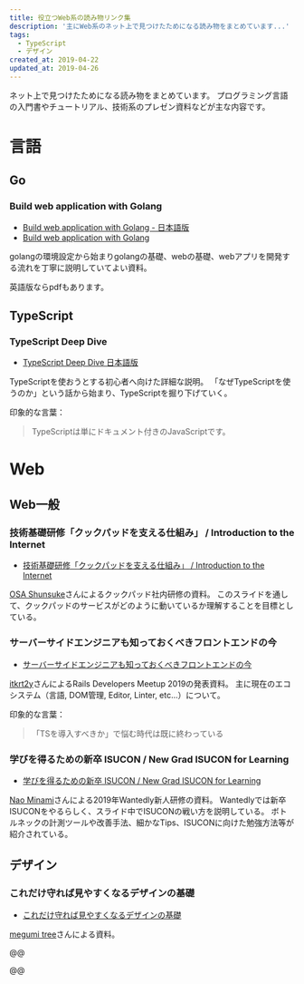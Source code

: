 ```yaml
---
title: 役立つWeb系の読み物リンク集
description: '主にWeb系のネット上で見つけたためになる読み物をまとめています...'
tags:
  - TypeScript
  - デザイン
created_at: 2019-04-22
updated_at: 2019-04-26
---
```


ネット上で見つけたためになる読み物をまとめています。
プログラミング言語の入門書やチュートリアル、技術系のプレゼン資料などが主な内容です。


# 言語

## Go
### Build web application with Golang
- [Build web application with Golang - 日本語版](https://astaxie.gitbooks.io/build-web-application-with-golang/ja/)
- [Build web application with Golang](https://www.programmer-books.com/wp-content/uploads/2018/08/build-web-application-with-golang-en.pdf)

golangの環境設定から始まりgolangの基礎、webの基礎、webアプリを開発する流れを丁寧に説明していてよい資料。

英語版ならpdfもあります。


## TypeScript
### TypeScript Deep Dive

- [TypeScript Deep Dive 日本語版](https://typescript-jp.gitbook.io/deep-dive/)

TypeScriptを使おうとする初心者へ向けた詳細な説明。
「なぜTypeScriptを使うのか」という話から始まり、TypeScriptを掘り下げていく。

印象的な言葉：

> TypeScriptは単にドキュメント付きのJavaScriptです。


# Web
## Web一般
### 技術基礎研修「クックパッドを支える仕組み」 / Introduction to the Internet

- [技術基礎研修「クックパッドを支える仕組み」 / Introduction to the Internet](https://speakerdeck.com/osa/introduction-to-the-internet)

[OSA Shunsuke](https://speakerdeck.com/osa)さんによるクックパッド社内研修の資料。
このスライドを通して、クックパッドのサービスがどのように動いているか理解することを目標としている。



### サーバーサイドエンジニアも知っておくべきフロントエンドの今

- [サーバーサイドエンジニアも知っておくべきフロントエンドの今](https://speakerdeck.com/itkrt2y/sabasaidoenziniamozhi-tuteokubekihurontoendofalsejin)

[itkrt2y](https://speakerdeck.com/itkrt2y)さんによるRails Developers Meetup 2019の発表資料。
主に現在のエコシステム（言語, DOM管理, Editor, Linter, etc...）について。

印象的な言葉：

> 「TSを導入すべきか」で悩む時代は既に終わっている

### 学びを得るための新卒 ISUCON / New Grad ISUCON for Learning
- [学びを得るための新卒 ISUCON / New Grad ISUCON for Learning](https://speakerdeck.com/south37/new-grad-isucon-for-learning)

[Nao Minami](https://speakerdeck.com/south37)さんによる2019年Wantedly新人研修の資料。
Wantedlyでは新卒ISUCONをやるらしく、スライド中でISUCONの戦い方を説明している。
ボトルネックの計測ツールや改善手法、細かなTips、ISUCONに向けた勉強方法等が紹介されている。


## デザイン
### これだけ守れば見やすくなるデザインの基礎

- [これだけ守れば見やすくなるデザインの基礎](https://speakerdeck.com/kinakobooster/koredakeshou-rebajian-yasukunarudezainfalseji-chu)

[megumi tree](https://speakerdeck.com/kinakobooster)さんによる資料。

@@
<script async class="speakerdeck-embed" data-id="c730edb9070f474caf0f08ca47e15f96" data-ratio="1.77777777777778" src="//speakerdeck.com/assets/embed.js"></script>
@@
